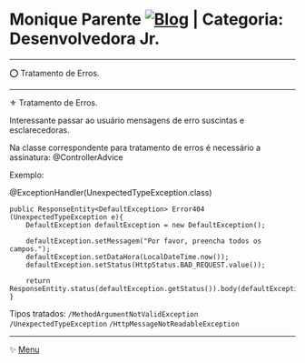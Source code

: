 # Monique Parente [![Blog](https://img.shields.io/badge/LinkedIn-0077B5?style=for-the-badge&logo=linkedin&logoColor=white)](https://www.linkedin.com/in/monique13/) | Categoria: Desenvolvedora Jr. 
______________________________________________________________________________________________________________________________________________________________________________

⭕ Tratamento de Erros.
______________________________________________________________________________________________________________________________________________________________________________

⚜ Tratamento de Erros.

Interessante passar ao usuário mensagens de erro suscintas e esclarecedoras.

Na classe correspondente para tratamento de erros é necessário a assinatura: @ControllerAdvice

Exemplo:

@ExceptionHandler(UnexpectedTypeException.class)

    public ResponseEntity<DefaultException> Error404 (UnexpectedTypeException e){
        DefaultException defaultException = new DefaultException();

        defaultException.setMessagem("Por favor, preencha todos os campos.");
        defaultException.setDataHora(LocalDateTime.now());
        defaultException.setStatus(HttpStatus.BAD_REQUEST.value());

        return ResponseEntity.status(defaultException.getStatus()).body(defaultException);
    }
 
 Tipos tratados:
 `/MethodArgumentNotValidException`
 `/UnexpectedTypeException`
 `/HttpMessageNotReadableException`
 
______________________________________________________________________________________________________________________________________________________________________________
✨ [Menu](https://github.com/MoniqueParente/DesafiosBecaMoniqueParente/blob/main/README.md)<br/>
